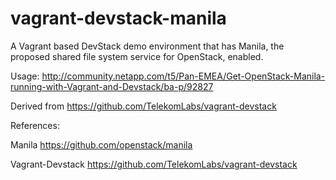 vagrant-devstack-manila
=======================

A Vagrant based DevStack demo environment that has Manila, the proposed shared file system service for OpenStack, enabled.

Usage: http://community.netapp.com/t5/Pan-EMEA/Get-OpenStack-Manila-running-with-Vagrant-and-Devstack/ba-p/92827

Derived from https://github.com/TelekomLabs/vagrant-devstack

References:

Manila https://github.com/openstack/manila

Vagrant-Devstack https://github.com/TelekomLabs/vagrant-devstack
